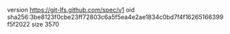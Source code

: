 version https://git-lfs.github.com/spec/v1
oid sha256:3be8123f0cbe23ff72803c6a5f5ea4e2ae1834c0bd7f4f16265166399f5f2022
size 3570
